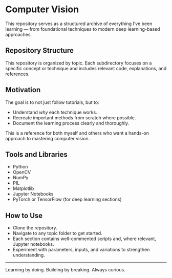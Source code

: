 # Computer Vision 

This repository serves as a structured archive of everything I’ve been learning — from foundational techniques to modern deep learning-based approaches.

## Repository Structure

This repository is organized by topic. Each subdirectory focuses on a specific concept or technique and includes relevant code, explanations, and references.

## Motivation

The goal is to not just follow tutorials, but to:
- Understand *why* each technique works.
- Recreate important methods from scratch where possible.
- Document the learning process clearly and thoroughly.

This is a reference for both myself and others who want a hands-on approach to mastering computer vision.

## Tools and Libraries

- Python
- OpenCV
- NumPy
- PIL
- Matplotlib
- Jupyter Notebooks
- PyTorch or TensorFlow (for deep learning sections)

## How to Use

- Clone the repository.
- Navigate to any topic folder to get started.
- Each section contains well-commented scripts and, where relevant, Jupyter notebooks.
- Experiment with parameters, inputs, and variations to strengthen understanding.

---

Learning by doing. Building by breaking. Always curious.
